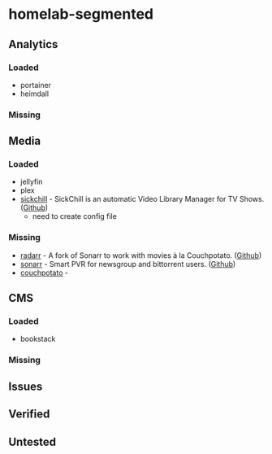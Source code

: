 # homelab-segmented


## Analytics
### Loaded
- portainer
- heimdall

### Missing

## Media
### Loaded
- jellyfin
- plex
- [sickchill](https://sickchill.github.io/) - SickChill is an automatic Video Library Manager for TV Shows. ([Github](https://github.com/SickChill/sickchill))
    - need to create config file

### Missing
- [radarr](https://radarr.video/) - A fork of Sonarr to work with movies à la Couchpotato. ([Github](https://github.com/Radarr/Radarr))
- [sonarr](https://sonarr.tv/) - Smart PVR for newsgroup and bittorrent users. ([Github](https://github.com/Sonarr/Sonarr))
- [couchpotato](https://couchpota.to/) - 

## CMS
### Loaded
- bookstack

### Missing


## Issues

## Verified

## Untested
